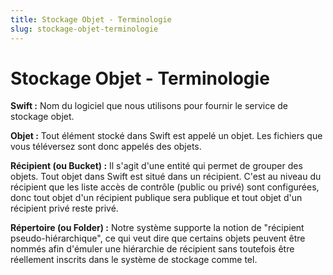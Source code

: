 ```yaml
---
title: Stockage Objet - Terminologie
slug: stockage-objet-terminologie
---
```


# Stockage Objet - Terminologie

**Swift :** Nom du logiciel que nous utilisons pour fournir le service de stockage objet.

**Objet :** Tout élément stocké dans Swift est appelé un objet. Les fichiers que vous téléversez sont donc appelés des objets.

**Récipient (ou Bucket) :** Il s'agit d'une entité qui permet de grouper des objets. Tout objet dans Swift est situé dans un récipient. C'est au niveau du récipient que les liste accès de contrôle (public ou privé) sont configurées, donc tout objet d'un récipient publique sera publique et tout objet d'un récipient privé reste privé.

**Répertoire (ou Folder) :** Notre système supporte la notion de "récipient pseudo-hiérarchique", ce qui veut dire que certains objets peuvent être nommés afin d'émuler une hiérarchie de récipient sans toutefois être réellement inscrits dans le système de stockage comme tel.
